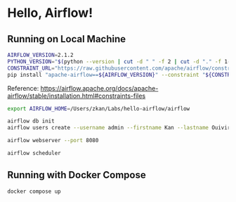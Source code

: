 # Hello, Airflow!


## Running on Local Machine

```sh
AIRFLOW_VERSION=2.1.2
PYTHON_VERSION="$(python --version | cut -d " " -f 2 | cut -d "." -f 1-2)"
CONSTRAINT_URL="https://raw.githubusercontent.com/apache/airflow/constraints-${AIRFLOW_VERSION}/constraints-${PYTHON_VERSION}.txt"
pip install "apache-airflow==${AIRFLOW_VERSION}" --constraint "${CONSTRAINT_URL}"
```

Reference: https://airflow.apache.org/docs/apache-airflow/stable/installation.html#constraints-files

```sh
export AIRFLOW_HOME=/Users/zkan/Labs/hello-airflow/airflow
```

```sh
airflow db init
airflow users create --username admin --firstname Kan --lastname Ouivirach --role Admin --email kan@odds.team
```

```sh
airflow webserver --port 8080
```

```sh
airflow scheduler
```

## Running with Docker Compose

```sh
docker compose up
```
